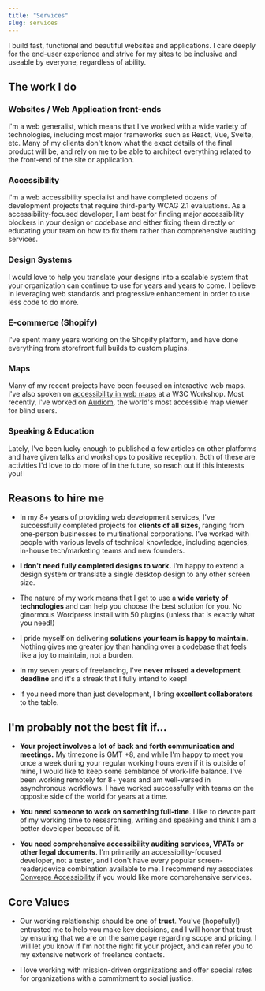 ```yaml
---
title: "Services"
slug: services
---
```


I build fast, functional and beautiful websites and applications. I care deeply for the end-user experience and strive for my sites to be inclusive and useable by everyone, regardless of ability.

## The work I do

### Websites / Web Application front-ends

I'm a web generalist, which means that I've worked with a wide variety of technologies, including most major frameworks such as React, Vue, Svelte, etc. Many of my clients don't know what the exact details of the final product will be, and rely on me to be able to architect everything related to the front-end of the site or application.

### Accessibility

I'm a web accessibility specialist and have completed dozens of development projects that require third-party WCAG 2.1 evaluations. As a accessibility-focused developer, I am best for finding major accessibility blockers in your design or codebase and either fixing them directly or educating your team on how to fix them rather than comprehensive auditing services.

### Design Systems

I would love to help you translate your designs into a scalable system that your organization can continue to use for years and years to come. I believe in leveraging web standards and progressive enhancement in order to use less code to do more.

### E-commerce (Shopify)

I've spent many years working on the Shopify platform, and have done everything from storefront full builds to custom plugins.

### Maps

Many of my recent projects have been focused on interactive web maps. I've also spoken on [accessibility in web maps](/blog/talk-ui-patterns-in-existing-web-map-widgets/) at a W3C Workshop. Most recently, I've worked on [Audiom](https://www.audiom.net/), the world's most accessible map viewer for blind users.

### Speaking & Education

Lately, I've been lucky enough to published a few articles on other platforms and have given talks and workshops to positive reception. Both of these are activities I'd love to do more of in the future, so reach out if this interests you!

## Reasons to hire me

- In my 8+ years of providing web development services, I've successfully completed projects for **clients of all sizes**, ranging from one-person businesses to multinational corporations. I've worked with people with various levels of technical knowledge, including agencies, in-house tech/marketing teams and new founders.

- **I don't need fully completed designs to work.** I'm happy to extend a design system or translate a single desktop design to any other screen size.

- The nature of my work means that I get to use a **wide variety of technologies** and can help you choose the best solution for you. No ginormous Wordpress install with 50 plugins (unless that is exactly what you need!)

- I pride myself on delivering **solutions your team is happy to maintain**. Nothing gives me greater joy than handing over a codebase that feels like a joy to maintain, not a burden.

- In my seven years of freelancing, I've **never missed a development deadline** and it's a streak that I fully intend to keep!

- If you need more than just development, I bring **excellent collaborators** to the table.

## I'm probably not the best fit if...

- **Your project involves a lot of back and forth communication and meetings.** My timezone is GMT +8, and while I'm happy to meet you once a week during your regular working hours even if it is outside of mine, I would like to keep some semblance of work-life balance. I've been working remotely for 8+ years and am well-versed in asynchronous workflows. I have worked successfully with teams on the opposite side of the world for years at a time.

- **You need someone to work on something full-time**. I like to devote part of my working time to researching, writing and speaking and think I am a better developer because of it.

- **You need comprehensive accessibility auditing services, VPATs or other legal documents**. I'm primarily an accessibility-focused developer, not a tester, and I don't have every popular screen-reader/device combination available to me. I recommend my associates [Converge Accessibility](https://convergeaccessibility.com/) if you would like more comprehensive services.

## Core Values

- Our working relationship should be one of **trust**. You've (hopefully!) entrusted me to help you make key decisions, and I will honor that trust by ensuring that we are on the same page regarding scope and pricing. I will let you know if I'm not the right fit your project, and can refer you to my extensive network of freelance contacts.

- I love working with mission-driven organizations and offer special rates for organizations with a commitment to social justice.
